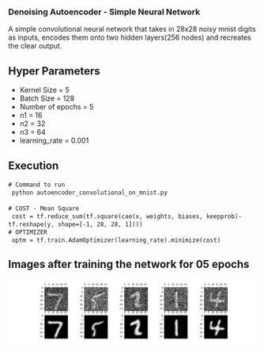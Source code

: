 ### Denoising Autoencoder - Simple Neural Network
A simple convolutional neural network that takes in 28x28 noisy mnist digits as inputs, encodes them onto two hidden layers(256 nodes) and recreates the clear output.

## Hyper Parameters
- Kernel Size = 5
- Batch Size = 128
- Number of epochs = 5
- n1 = 16 
- n2 = 32 
- n3 = 64 
- learning_rate = 0.001 

## Execution
```
# Command to run
 python autoencoder_convolutional_on_mnist.py

# COST - Mean Square
 cost = tf.reduce_sum(tf.square(cae(x, weights, biases, keepprob)- tf.reshape(y, shape=[-1, 28, 28, 1])))     
# OPTIMIZER 
 optm = tf.train.AdamOptimizer(learning_rate).minimize(cost)
```
## Images after training the network for 05 epochs

![Denoising AutoEncoder - Convolutional](/type2_convolutional_on_mnist/output/type2_convolutional_on_mnist_output.png?raw=true "Denoising AutoEncoder - Convolutional")